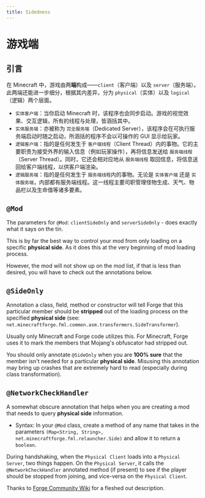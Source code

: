 ```yaml
---
title: Sidedness
---
```


# 游戏端

## 引言

在 Minecraft 中，游戏由两**端**构成——`client`（客户端）以及 `server`（服务端）。此两端还能进一步细分，根据其内差异，分为 `physical`（实体）以及 `logical`（逻辑）两个层面。

- `实体客户端`：当你启动 Minecraft 时，该程序也会同步启动。游戏的视觉效果、交互逻辑，所有的线程与处理，皆涵括其中。
- `实体服务端`：亦被称为 `完全服务端`（Dedicated Server），该程序会在可执行服务端启动时随之启动，所涵括的程序不会以可操作的 GUI 显示给玩家。
- `逻辑客户端`：指的是任何发生于 `客户端线程`（Client Thread）内的事物。它的主要职责为接受外界的输入信息（例如玩家操作），再将信息发送给 `服务端线程`（Server Thread）。同时，它还会相对应地从 `服务端线程` 取回信息，将信息送回给客户端线程，以供客户端渲染。
- `逻辑服务端`：指的是任何发生于 `服务端线程`内的事物。无论是 `实体客户端` 还是 `实体服务端`，内部都有服务端线程。这一线程主要司职管理怪物生成、天气、物品栏以及生命值等诸多要素。

## `@Mod`

The parameters for `@Mod`: `clientSideOnly` and `serverSideOnly` - does exactly what it says on the tin.

This is by far the best way to control your mod from only loading on a specific **physical side**. As it does this at the very beginning of mod loading process.

However, the mod will not show up on the mod list, if that is less than desired, you will have to check out the annotations below.

## `@SideOnly`

Annotation a class, field, method or constructor will tell Forge that this particular member should be **stripped** out of the loading process on the specified **physical side** (see: `net.minecraftforge.fml.common.asm.transformers.SideTransformer`).

Usually only Minecraft and Forge code utilizes this. For Minecraft, Forge uses it to mark the members that Mojang's obfuscator had stripped out.

You should only annotate `@SideOnly` when you are **100% sure** that the member isn't needed for a particular **physical side**.
Misusing this annotation may bring up crashes that are extremely hard to read (especially during class transformation).

## `@NetworkCheckHandler`

A somewhat obscure annotation that helps when you are creating a mod that needs to query **physical side** information.

- Syntax: In your `@Mod` class, create a method of any name that takes in the parameters `(Map<String, String>, net.minecraftforge.fml.relauncher.Side)` and allow it to return a `boolean`.

During handshaking, when the `Physical Client` loads into a `Physical Server`, two things happen. On the `Physical Server`, it calls the `@NetworkCheckHandler` annotated method (if present) to see if the player should be stopped from joining, and vice-versa on the `Physical Client`.

Thanks to [Forge Community Wiki](https://forge.gemwire.uk/wiki/Sides) for a fleshed out description.

